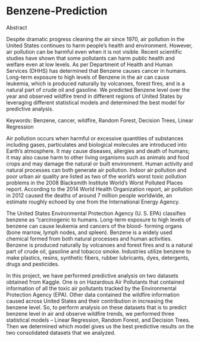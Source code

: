# Benzene-Prediction

Abstract

Despite dramatic progress cleaning the air since 1970, air pollution in the United States continues to harm people’s health and environment. However, air pollution can be harmful even when it is not visible. Recent scientific studies have shown that some pollutants can harm public health and welfare even at low levels. As per Department of Health and Human Services (DHHS) has determined that Benzene causes cancer in humans. Long-term exposure to high levels of Benzene in the air can cause leukemia, which is produced naturally by volcanoes, forest fires, and is a natural part of crude oil and gasoline. We predicted Benzene level over the year and observed wildfire trend in different regions of United States by leveraging different statistical models and determined the best model for predictive analysis.

Keywords: Benzene, cancer, wildfire, Random Forest, Decision Trees, Linear Regression


Air pollution occurs when harmful or excessive quantities of substances including gases, particulates and biological molecules are introduced into Earth’s atmosphere. It may cause diseases, allergies and death of humans; it may also cause harm to other living organisms such as animals and food crops and may damage the natural or built environment. Human activity and natural processes can both generate air pollution. Indoor air pollution and poor urban air quality are listed as two of the world’s worst toxic pollution problems in the 2008 Blacksmith Institute World’s Worst Polluted Places report. According to the 2014 World Health Organization report, air pollution in 2012 caused the deaths of around 7 million people worldwide, an estimate roughly echoed by one from the International Energy Agency.

The United States Environmental Protection Agency (U. S. EPA) classifies benzene as “carcinogenic to humans. Long-term exposure to high levels of benzene can cause leukemia and cancers of the blood- forming organs (bone marrow, lymph nodes, and spleen). Benzene is a widely used chemical formed from both natural processes and human activities. Benzene is produced naturally by volcanoes and forest fires and is a natural part of crude oil, gasoline and tobacco smoke. Industries utilize benzene to make plastics, resins, synthetic fibers, rubber lubricants, dyes, detergents, drugs and pesticides.

In this project, we have performed predictive analysis on two datasets obtained from Kaggle. One is on Hazardous Air Pollutants that contained information of all the toxic air pollutants tracked by the Environmental Protection Agency (EPA). Other data contained the wildfire information caused across United States and their contribution in increasing the benzene level. So, to perform analysis on these datasets that is to predict benzene level in air and observe wildfire trends, we performed three statistical models – Linear Regression, Random Forest, and Decision Trees. Then we determined which model gives us the best predictive results on the two consolidated datasets that we analyzed.
